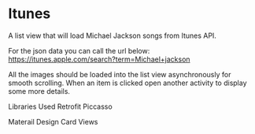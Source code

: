 # Itunes

A list view that will load Michael Jackson songs from Itunes API.

For the json data you can call the url below:
https://itunes.apple.com/search?term=Michael+jackson

All the images should be loaded into the list view asynchronously for smooth scrolling.
When an item is clicked open another activity to display some more details.

Libraries Used
Retrofit
Piccasso

Materail Design 
Card Views
